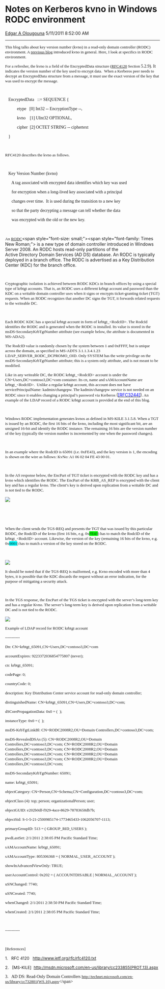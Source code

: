 <div id="page">

# Notes on Kerberos kvno in Windows RODC environment

[Edgar A
Olougouna](https://social.msdn.microsoft.com/profile/Edgar%20A%20Olougouna)
5/11/2011 8:52:00
AM

-----

<div id="content">

[](images/8764.AS_REP.jpg)

<span style="font-family: Times New Roman; font-size: small;">This blog
talks about key version number (kvno) in a read-only domain controller
(RODC) environment. A [previous
blog](http://blogs.msdn.com/b/openspecification/archive/2009/11/13/to-kvno-or-not-to-kvno-what-is-the-version.aspx) introduced
kvno in general. Here, I look at specifics in RODC environment.</span>

<span style="font-family: Times New Roman; font-size: small;">For a
refresher, the kvno is a field of the EncryptedData structure
(</span>[<span style="font-family: Times New Roman; font-size: small;">RFC4120</span>](http://www.ietf.org/rfc/rfc4120.txt)<span style="font-family: Times New Roman; font-size: small;">
Section </span><span style="font-family: Times New Roman;">5.2.9). It
<span style="font-size: small;">indicates the version number of the key
used to encrypt data.  When a Kerberos peer needs to decrypt an
EncryptedData structure from a message, it must use the exact version of
the key that was used to encrypt the message.</span></span>

<span style="font-family: Times New Roman;"> </span>

<span style="font-family: Times New Roman;">   EncryptedData   ::=
SEQUENCE {</span>

<span style="font-family: Times New Roman;">           etype   \[0\]
Int32 -- EncryptionType --,</span>

<span style="font-family: Times New Roman;">           kvno    \[1\]
UInt32 OPTIONAL,</span>

<span style="font-family: Times New Roman;">           cipher  \[2\]
OCTET STRING -- ciphertext</span>

<span style="font-family: Times New Roman;">  
}</span>

<span style="font-family: Times New Roman; font-size: small;"> </span>

<span style="font-size: small;"><span style="font-family: Times New Roman;">RFC4120
describes the kvno as follows.</span></span>

<span style="font-family: Times New Roman; font-size: small;"> </span>

<span style="font-family: Times New Roman;">   Key Version Number
(kvno)</span>

<span style="font-family: Times New Roman;">      A tag associated with
encrypted data identifies which key was used</span>

<span style="font-family: Times New Roman;">      for encryption when a
long-lived key associated with a principal</span>

<span style="font-family: Times New Roman;">      changes over time.  It
is used during the transition to a new key</span>

<span style="font-family: Times New Roman;">      so that the party
decrypting a message can tell whether the data</span>

<span style="font-family: Times New Roman;">      was encrypted with the
old or the new key.</span>

<span style="font-family: Times New Roman; font-size: small;"> </span>

<span style="font-family: Times New Roman; font-size: small;">An
</span>[<span style="font-family: Times New Roman; font-size: small;">RODC</span>](http://technet.microsoft.com/en-us/library/cc732801\(WS.10\).aspx)<span style="font-size: small;"><span style="font-family: Times New Roman;">
is a new type of domain controller introduced in Windows Server 2008. An
RODC hosts read-only partitions of the Active Directory Domain Services
(AD DS) database. An RODC is typically deployed in a branch office. The
RODC is advertised as a Key Distribution Center (KDC) for the branch
office.
</span></span>

<span style="font-family: Times New Roman; font-size: small;"> </span>

<span style="font-size: small;"><span style="font-family: Times New Roman;">Cryptographic
isolation is achieved between RODC KDCs in branch offices by using a
special type of krbtgt accounts. That is, an RODC uses a different
krbtgt account and password than the KDC on a writable domain controller
uses when it signs or encrypts ticket-granting ticket (TGT) requests.
When an RODC recognizes that another DC signs the TGT, it forwards
related requests to the writeable
DC.</span></span>

<span style="font-family: Times New Roman; font-size: small;"> </span>

<span style="font-size: small;"><span style="font-family: Times New Roman;">Each
RODC KDC has a special krbtgt account in form of krbtgt\_\<RodcID\>. The
RodcId identifies the RODC and is generated when the RODC is installed.
Its value is stored in the msDS-SecondaryKrbTgtNumber attribute (see
example below, the attribute is documented in MS-ADA2).
</span></span>

<span style="font-size: small;"><span style="font-family: Times New Roman;">The
RodcID value is randomly chosen by the system between 1 and 0xFFFF, but
is unique across the domain, as specified in MS-ADTS 3.1.1.3.4.1.23
LDAP\_SERVER\_RODC\_DCPROMO\_OID. Only SYSTEM has the write privilege on
the msDS-SecondaryKrbTgtNumber attribute; this is a system only
attribute, and is not meant to be modified. </span></span>

<span style="font-family: Times New Roman; font-size: small;">Like in
any writeable DC, the RODC krbtgt\_\<RodcID\> account is under the
CN=Users,DC=contoso3,DC=com container. Its cn, name and sAMAccountName
are krbtgt\_\<RodcID\>.  Unlike a regular krbtgt account, this account
does not have servicePrincipalName: kadmin/changepw. The kadmin/changepw
service is not needed on an RODC since it enables changing a principal’s
password via Kerberos
</span>([<span style="color: #0000ff;">\[RFC3244\]</span>](http://go.microsoft.com/fwlink/?LinkId=90409))<span style="font-size: small;"><span style="font-family: Times New Roman;">.
An example of the LDAP record of a RODC krbtgt account is provided at
the end of this
blog.</span></span>

<span style="font-family: Times New Roman; font-size: small;"> </span>

<span style="font-size: small;"><span style="font-family: Times New Roman;">Windows
RODC implementation generates kvnos as defined in MS-KILE 3.1.5.8. When
a TGT is issued by an RODC, the first 16 bits of the kvno, including the
most significant bit, are an unsigned 16-bit and identify the RODC
instance. The remaining 16 bits are the version number of the key
(typically the version number is incremented by one when the password
changes).</span></span>

<span style="font-family: Times New Roman; font-size: small;"> </span>

<span style="font-size: small;"><span style="font-family: Times New Roman;">In
an example where the RodcID is 65091 (i.e. 0xFE43), and the key version
is 1, the encoding is shown on the wire as follows: KvNo: A1 06 02 04 FE
43 00
01.</span></span>

<span style="font-family: Times New Roman; font-size: small;"> </span>

<span style="font-size: small;"><span style="font-family: Times New Roman;">In
the AS response below, the EncPart of TGT ticket is encrypted with the
RODC key and has a kvno which identifies the RODC. The EncPart of the
KRB\_AS\_REP is encrypted with the client key and has a regular kvno.
The client’s key is derived upon replication from a writable DC and is
not tied to the
RODC.</span></span>

<span style="font-family: Times New Roman; font-size: small;">![](images/1401.AS_REP_1.jpg) </span>

 

<span style="font-family: Times New Roman; font-size: small;"> </span>

<span style="font-size: small;"><span style="font-family: Times New Roman;">When
the client sends the TGS-REQ and presents the TGT that was issued by
this particular RODC, the RodcID of the kvno (first 16 bits, e.g.
0x<span style="background-color: #00ff00;">FE43</span>) has to match the
RodcID of the krbtgt\_\<RodcID\> account. Likewise, the version of the
key (remaining 16 bits of the kvno, e.g.
0x<span style="background-color: #00ffff;">0001</span>) has to match a
version of the key stored on the RODC.
</span></span>

 

<span style="font-family: Times New Roman; font-size: small;">![](images/3264.TGS_REQ_1.jpg)</span>

<span style="font-size: small;"><span style="font-family: Times New Roman;">It
should be noted that if the TGS-REQ is malformed, e.g. Kvno encoded with
more than 4 bytes, it is possible that the KDC discards the request
without an error indication, for the purpose of mitigating a security
attack.</span></span>

<span style="font-family: Times New Roman; font-size: small;"> </span>

<span style="font-size: small;"><span style="font-family: Times New Roman;">In
the TGS response, the EncPart of the TGS ticket is encrypted with the
server’s long-term key and has a regular Kvno. The server’s long-term
key is derived upon replication from a writable DC and is not tied to
the
RODC.</span></span>

<span style="font-family: Times New Roman; font-size: small;">![](images/8741.TGS_REP_1.jpg)</span>

<span style="font-family: Times New Roman;"><span style="font-size: small;">Example
of LDAP record for RODC krbtgt
account</span></span>

<span style="font-family: Times New Roman;"><span style="font-size: small;">-----------</span></span>

<span style="font-family: Times New Roman;"><span style="font-size: small;">Dn:
CN=krbtgt\_65091,CN=Users,DC=contoso3,DC=com</span></span>

<span style="font-family: Times New Roman;"><span style="font-size: small;">accountExpires:
9223372036854775807 (never);
</span></span>

<span style="font-family: Times New Roman;"><span style="font-size: small;">cn:
krbtgt\_65091;
</span></span>

<span style="font-family: Times New Roman;"><span style="font-size: small;">codePage:
0;
</span></span>

<span style="font-family: Times New Roman;"><span style="font-size: small;">countryCode:
0;
</span></span>

<span style="font-family: Times New Roman;"><span style="font-size: small;">description:
Key Distribution Center service account for read-only domain controller;
</span></span>

<span style="font-family: Times New Roman;"><span style="font-size: small;">distinguishedName:
CN=krbtgt\_65091,CN=Users,DC=contoso3,DC=com;
</span></span>

<span style="font-family: Times New Roman;"><span style="font-size: small;">dSCorePropagationData:
0x0 = (  );
</span></span>

<span style="font-family: Times New Roman;"><span style="font-size: small;">instanceType:
0x0 = (  );
</span></span>

<span style="font-family: Times New Roman;"><span style="font-size: small;">msDS-KrbTgtLinkBl:
CN=RODC2008R2,OU=Domain Controllers,DC=contoso3,DC=com;
</span></span>

<span style="font-family: Times New Roman;"><span style="font-size: small;">msDS-RevealedDSAs
(5): CN=RODC2008R2,OU=Domain Controllers,DC=contoso3,DC=com;
CN=RODC2008R2,OU=Domain Controllers,DC=contoso3,DC=com;
CN=RODC2008R2,OU=Domain Controllers,DC=contoso3,DC=com;
CN=RODC2008R2,OU=Domain Controllers,DC=contoso3,DC=com;
CN=RODC2008R2,OU=Domain Controllers,DC=contoso3,DC=com;
</span></span>

<span style="font-family: Times New Roman;"><span style="font-size: small;">msDS-SecondaryKrbTgtNumber:
65091;
</span></span>

<span style="font-family: Times New Roman;"><span style="font-size: small;">name:
krbtgt\_65091;
</span></span>

<span style="font-family: Times New Roman;"><span style="font-size: small;">objectCategory:
CN=Person,CN=Schema,CN=Configuration,DC=contoso3,DC=com;
</span></span>

<span style="font-family: Times New Roman;"><span style="font-size: small;">objectClass
(4): top; person; organizationalPerson; user;
</span></span>

<span style="font-family: Times New Roman;"><span style="font-size: small;">objectGUID:
e202b0df-f929-4ace-8629-78783658db7b;
</span></span>

<span style="font-family: Times New Roman;"><span style="font-size: small;">objectSid:
S-1-5-21-2500985174-1773465433-1062056707-1113;
</span></span>

<span style="font-family: Times New Roman;"><span style="font-size: small;">primaryGroupID:
513 = ( GROUP\_RID\_USERS );
</span></span>

<span style="font-family: Times New Roman;"><span style="font-size: small;">pwdLastSet:
2/1/2011 2:38:05 PM Pacific Standard Time;
</span></span>

<span style="font-family: Times New Roman;"><span style="font-size: small;">sAMAccountName:
krbtgt\_65091;
</span></span>

<span style="font-family: Times New Roman;"><span style="font-size: small;">sAMAccountType:
805306368 = ( NORMAL\_USER\_ACCOUNT );
</span></span>

<span style="font-family: Times New Roman;"><span style="font-size: small;">showInAdvancedViewOnly:
TRUE;
</span></span>

<span style="font-family: Times New Roman;"><span style="font-size: small;">userAccountControl:
0x202 = ( ACCOUNTDISABLE | NORMAL\_ACCOUNT );
</span></span>

<span style="font-family: Times New Roman;"><span style="font-size: small;">uSNChanged:
7740;
</span></span>

<span style="font-family: Times New Roman;"><span style="font-size: small;">uSNCreated:
7740;
</span></span>

<span style="font-family: Times New Roman;"><span style="font-size: small;">whenChanged:
2/1/2011 2:38:50 PM Pacific Standard Time;
</span></span>

<span style="font-family: Times New Roman;"><span style="font-size: small;">whenCreated:
2/1/2011 2:38:05 PM Pacific Standard Time;
</span></span>

<span style="font-family: Times New Roman; font-size: small;"> </span>

<span style="font-family: Times New Roman;"><span style="font-size: small;">-----------</span></span>

<span style="font-family: Times New Roman; font-size: small;"> </span>

<span style="font-family: Times New Roman;"><span style="font-size: small;">\[References\]</span></span>

<span style="font-size: small;">1.   RFC 4120  
<http://www.ietf.org/rfc/rfc4120.txt></span>

<span style="font-size: small;">2.   \[MS-KILE\] 
<http://msdn.microsoft.com/en-us/library/cc233855(PROT.13).aspx></span>

<span style="font-family: Times New Roman;">3.   AD DS: Read-Only Domain
Controllers
[<span style="font-size: small;">http://technet.microsoft.com/en-us/library/cc732801(WS.10).aspx</span>](http://technet.microsoft.com/en-us/library/cc732801\(WS.10\).aspx)</span>

<span style="font-family: Times New Roman; font-size: small;"> </span>

</div>

</div>
